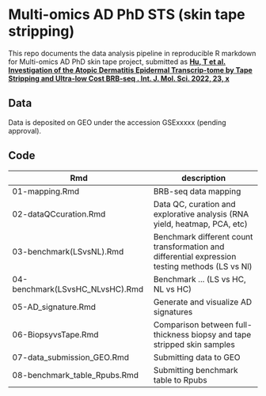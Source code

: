 # Multi-omics AD PhD STS (skin tape stripping)

This repo documents the  data analysis pipeline in reproducible R markdown for Multi-omics AD PhD skin tape project, submitted as [**Hu, T et al.  Investigation of the Atopic Dermatitis Epidermal Transcrip-tome by Tape Stripping and Ultra-low Cost BRB-seq . Int. J. Mol. Sci. 2022, 23, x**](https://doi.org/10.3390/xxxxx)
## Data
Data is deposited on GEO under the accession GSExxxxx (pending approval).
## Code
| Rmd                             | description                                                                                     |
|---------------------------------|-------------------------------------------------------------------------------------------------|
| 01-mapping.Rmd                  | BRB-seq data mapping                                                                            |
| 02-dataQCcuration.Rmd           | Data QC, curation and explorative analysis (RNA yield, heatmap, PCA, etc)                       |
| 03-benchmark(LSvsNL).Rmd        | Benchmark different count transformation and differential expression testing methods (LS vs Nl) |
| 04-benchmark(LSvsHC_NLvsHC).Rmd | Benchmark ... (LS vs HC, NL vs HC)                                                              |
| 05-AD_signature.Rmd             | Generate and visualize AD signatures                                                            |
| 06-BiopsyvsTape.Rmd             | Comparison between full-thickness biopsy and tape stripped skin samples                         |
| 07-data_submission_GEO.Rmd      | Submitting data to GEO                                                                          |
| 08-benchmark_table_Rpubs.Rmd    | Submitting benchmark table to Rpubs                                                             |

